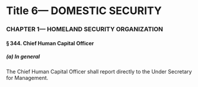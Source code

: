 
# Title 6— DOMESTIC SECURITY
### CHAPTER 1— HOMELAND SECURITY ORGANIZATION
#### § 344. Chief Human Capital Officer
##### (a) In general

The Chief Human Capital Officer shall report directly to the Under Secretary for Management.
